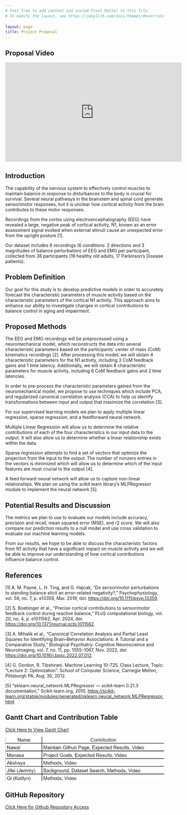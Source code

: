 ```yaml
---
# Feel free to add content and custom Front Matter to this file.
# To modify the layout, see https://jekyllrb.com/docs/themes/#overriding-theme-defaults

layout: page
title: Project Proposal
---
```

## Proposal Video
<iframe width="560" height="315" src="https://www.youtube.com/embed/LuKO74ikTkk?si=GLPDVlfYyMFnAWEU" title="YouTube video player" frameborder="0" allow="accelerometer; autoplay; clipboard-write; encrypted-media; gyroscope; picture-in-picture; web-share" referrerpolicy="strict-origin-when-cross-origin" allowfullscreen></iframe>

## Introduction
The capability of the nervous system to effectively control muscles to maintain balance in response to disturbances to the body is crucial for survival. Several neural pathways in the brainstem and spinal cord generate sensorimotor responses, but it is unclear how cortical activity from the brain contributes to these motor responses.

Recordings from the cortex using electroencephalography (EEG) have revealed a large, negative peak of cortical activity, N1, known as an error assessment signal evoked when external stimuli cause an unexpected error from the upright posture [1]. 

Our dataset includes 6 recordings (6 conditions: 2 directions and 3 magnitudes of balance perturbation) of EEG and EMG per participant, collected from 36 participants (19 healthy old adults, 17 Parkinson’s Disease patients). 

## Problem Definition
Our goal for this study is to develop predictive models in order to accurately forecast the characteristic parameters of muscle activity based on the characteristic parameters of the cortical N1 activity. This approach aims to enhance our ability to investigate changes in cortical contributions to balance control in aging and impairment.

## Proposed Methods
The EEG and EMG recordings will be preprocessed using a neuromechanical model, which reconstructs the data into several characteristic parameters based on the participants’ center of mass (CoM) kinematics recordings [2]. After processing this model, we will obtain 4 characteristic parameters for the N1 activity, including 3 CoM feedback gains and 1 time latency. Additionally, we will obtain 8 characteristic parameters for muscle activity, including 6 CoM feedback gains and 2 time latencies.

In order to pre-process the characteristic parameters gained from the neuromechanical model, we propose to use techniques which include PCA, and regularized canonical correlation analysis (CCA) to help us identify transformations between input and output that maximize the correlation [3].

For our supervised learning models we plan to apply multiple linear regression, sparse regression, and a feedforward neural network. 

Multiple Linear Regression will allow us to determine the relative contributions of each of the four characteristics in our input data to the output. It will also allow us to determine whether a linear relationship exists within the data. 

Sparse regression attempts to find a set of vectors that optimize the projection from the input to the output. The number of nonzero entries in the vectors is minimized which will allow us to determine which of the input features are most crucial to the output [4]. 

A feed forward neural network will allow us to capture non-linear relationships. We plan on using the scikit learn library’s MLPRegressor module to implement the neural network [5].

## Potential Results and Discussion
The metrics we plan to use to evaluate our models include accuracy, precision and recall, mean squared error (MSE), and r2 score. We will also compare our prediction results to a null model and use cross validation to evaluate our machine learning models. 

From our results, we hope to be able to discuss the characteristic factors from N1 activity that have a significant impact on muscle activity and we will be able to improve our understanding of how cortical contributions influence balance control.

## References
[1] A. M. Payne, L. H. Ting, and G. Hajcak, “Do sensorimotor perturbations to standing balance elicit an error-related negativity?,” Psychophysiology, vol. 56, no. 7, p. e13359, Mar. 2019, doi: https://doi.org/10.1111/psyp.13359.

[2] S. Boebinger et al., “Precise cortical contributions to sensorimotor feedback control during reactive balance,” PLoS computational biology, vol. 20, no. 4, p. e1011562, Apr. 2024, doi: https://doi.org/10.1371/journal.pcbi.1011562.

[3] A. Mihalik et al., “Canonical Correlation Analysis and Partial Least Squares for Identifying Brain–Behavior Associations: A Tutorial and a Comparative Study,” Biological Psychiatry: Cognitive Neuroscience and Neuroimaging, vol. 7, no. 11, pp. 1055–1067, Nov. 2022, doi: https://doi.org/10.1016/j.bpsc.2022.07.012.

[4] G. Gordon, R. Tibshirani. Machine Learning 10-725. Class Lecture, Topic: “Lecture 2: Optimization”. School of Computer Science, Carnegie Mellon, Pittsburgh PA, Aug. 30, 2012.

[5] “sklearn.neural_network.MLPRegressor — scikit-learn 0.21.3 documentation,” Scikit-learn.org, 2010. https://scikit-learn.org/stable/modules/generated/sklearn.neural_network.MLPRegressor.html


## Gantt Chart and Contribution Table
[Click Here to View Gantt Chart](https://docs.google.com/spreadsheets/d/1LJo-kXLj1V64y5hSA2eHDMiAgkj5vY8V2jxa6E2smUs/edit?gid=0#gid=0)

<img src="_images/Proposal_Contributions.jpg" alt="Proposal Contribution">


## GitHub Repository
[Click Here for Github Repository Access](https://github.com/nawal-r2002/CS4641Project)